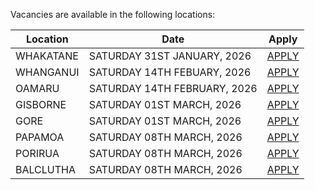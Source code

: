 Vacancies are available in the following locations:

| Location | Date | Apply |
|---|---|---|
|WHAKATANE|SATURDAY 31ST JANUARY, 2026| [APPLY](mailto:tfaala@rgis.co.nz?subject=WHAKATANE%20-%20SATURDAY%2031ST%20JANUARY) |
|WHANGANUI|SATURDAY 14TH FEBUARY, 2026| [APPLY](mailto:tfaala@rgis.co.nz?subject=WHANGANUI%20-%20SATURDAY%2014TH%20FEBRUARY) |
|OAMARU|SATURDAY 14TH FEBRUARY, 2026| [APPLY](mailto:tfaala@rgis.co.nz?subject=OAMARU%20-%20SATURDAY%2014TH%20FEBRUARY) |
|GISBORNE|SATURDAY 01ST MARCH, 2026| [APPLY](mailto:tfaala@rgis.co.nz?subject=GISBORNE%20-%20SATURDAY%2001ST%20MARCH) |
|GORE|SATURDAY 01ST MARCH, 2026| [APPLY](mailto:tfaala@rgis.co.nz?subject=GORE%20-%20SATURDAY%2001ST%20MARCH) |
|PAPAMOA|SATURDAY 08TH MARCH, 2026| [APPLY](mailto:tfaala@rgis.co.nz?subject=PAPAMOA%20-%20SATURDAY%2008TH%20MARCH) |
|PORIRUA|SATURDAY 08TH MARCH, 2026| [APPLY](mailto:tfaala@rgis.co.nz?subject=PORIRUA%20-%20SATURDAY%2008TH%20MARCH) |
|BALCLUTHA|SATURDAY 08TH MARCH, 2026| [APPLY](mailto:tfaala@rgis.co.nz?subject=BALCLUTHA%20-%20SATURDAY%2008TH%20MARCH) |
